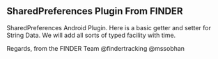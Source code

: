 ## SharedPreferences Plugin From FINDER


SharedPreferences Android Plugin. Here is a basic getter and setter for String Data. We will add all sorts of typed facility with time.

Regards,
from the FINDER Team
@findertracking
@mssobhan
